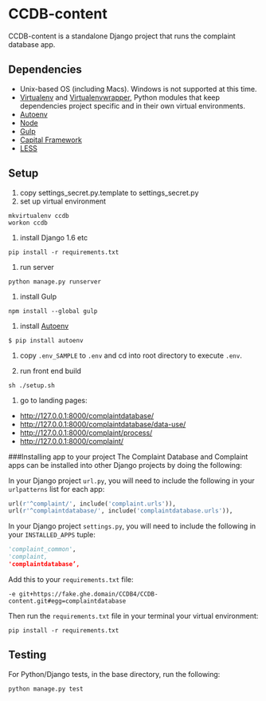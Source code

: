 CCDB-content
============
CCDB-content is a standalone Django project that runs the complaint database app.

## Dependencies

- Unix-based OS (including Macs). Windows is not supported at this time.
- [Virtualenv](https://virtualenv.pypa.io/en/latest/) and [Virtualenvwrapper](https://virtualenvwrapper.readthedocs.org/en/latest/#), Python modules that keep dependencies  project specific and in their own virtual environments.
- [Autoenv](https://github.com/kennethreitz/autoenv)
- [Node](http://nodejs.org/)
- [Gulp](http://gulpjs.com/)
- [Capital Framework](http://cfpb.github.io/capital-framework/)
- [LESS](http://lesscss.org/)

## Setup

1. copy settings_secret.py.template to settings_secret.py
1. set up virtual environment 

  ```
  mkvirtualenv ccdb
  workon ccdb
  ```
1. install Django 1.6 etc

  ```
  pip install -r requirements.txt
  ```
1. run server

  ``` 
  python manage.py runserver 
  ```
1. install Gulp

  ``` 
  npm install --global gulp
  ``` 
1. install [Autoenv](https://github.com/kennethreitz/autoenv) 

  ```
  $ pip install autoenv
  ```
1. copy `.env_SAMPLE` to `.env` and cd into root directory to execute `.env`.

1. run front end build

  ``` 
  sh ./setup.sh
  ``` 
1. go to landing pages: 
  - http://127.0.0.1:8000/complaintdatabase/
  - http://127.0.0.1:8000/complaintdatabase/data-use/
  - http://127.0.0.1:8000/complaint/process/
  - http://127.0.0.1:8000/complaint/


###Installing app to your project
The Complaint Database and Complaint apps can be installed into other Django projects by doing the following:

In your Django project `url.py`, you will need to include the following in your `urlpatterns` list for each app:
```python
url(r'^complaint/', include('complaint.urls')),
url(r'^complaintdatabase/', include('complaintdatabase.urls')),
```

In your Django project `settings.py`, you will need to include the following in your `INSTALLED_APPS` tuple:
```python
'complaint_common',
'complaint,
'complaintdatabase’,
```

Add this to your `requirements.txt` file:
```
-e git+https://fake.ghe.domain/CCDB4/CCDB-content.git#egg=complaintdatabase
```

Then run the `requirements.txt` file in your terminal your virtual environment:
```shell
pip install -r requirements.txt
```


## Testing
For Python/Django tests, in the base directory, run the following:

```shell
python manage.py test
```
